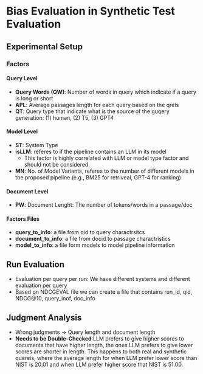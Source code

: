 # Bias Evaluation in Synthetic Test Evaluation

## Experimental Setup

### Factors

#### Query Level
- __Query Words (QW)__: Number of words in query which indicate if a query is long or short
- __APL__: Average passages length for each query based on the qrels
- __QT__: Query type that indicate what is the source of the guqery generation: (1) human, (2) T5, (3) GPT4

#### Model Level
- __ST__: System Type
- __isLLM__: referes to if the pipeline contains an LLM in its model
    - This factor is highly correlated with LLM or model type factor and should not be considered.
- __MN__: No. of Model Variants, referes to the number of different models in the proposed pipeline (e.g., BM25 for retriveal, GPT-4 for ranking)

#### Document Level
- __PW__: Document Lenght: The number of tokens/words in a passage/doc

#### Factors Files
- __query_to_info__: a file from qid to query charactrsitcs
- __document_to_info__: a file from docid to passage charactristics
- __model_to_info__: a file form models to model pipeline information

## Run Evaluation
- Evaluation per query per run: We have different systems and different evaluation per query
- Based on NDCGEVAL file we can create a file that contains run_id, qid, NDCG@10, query_inof, doc_info

## Judgment Analysis
- Wrong judgments -> Query length and document length
- __Needs to be Double-Checked__:LLM prefers to give higher scores to documents that have higher length, the ones LLM prefers to give lower scores are shorter in length. This happens to both real and synthetic quereis, where the average length for when LLM prefer lower score than NIST is 20.01 and when LLM prefer higher score that NIST is 51.00.